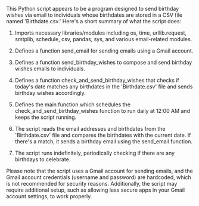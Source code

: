 This Python script appears to be a program designed to send birthday wishes via email to individuals whose birthdates are stored in a CSV file named 'Birthdate.csv.' Here's a short summary of what the script does:

1. Imports necessary libraries/modules including os, time, urllib.request, smtplib, schedule, csv, pandas, sys, and various email-related modules.

2. Defines a function send_email for sending emails using a Gmail account.

3. Defines a function send_birthday_wishes to compose and send birthday wishes emails to individuals.

4. Defines a function check_and_send_birthday_wishes that checks if today's date matches any birthdates in the 'Birthdate.csv' file and sends birthday wishes accordingly.

5. Defines the main function which schedules the check_and_send_birthday_wishes function to run daily at 12:00 AM and keeps the script running.

6. The script reads the email addresses and birthdates from the 'Birthdate.csv' file and compares the birthdates with the current date. If there's a match, it sends a birthday email using the send_email function.

7. The script runs indefinitely, periodically checking if there are any birthdays to celebrate.

Please note that the script uses a Gmail account for sending emails, and the Gmail account credentials (username and password) are hardcoded, which is not recommended for security reasons. Additionally, the script may require additional setup, such as allowing less secure apps in your Gmail account settings, to work properly.